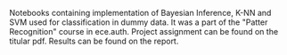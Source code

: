 Notebooks containing implementation of Bayesian Inference, K-NN and SVM used for classification in dummy data. 
It was a part of the "Patter Recognition" course in ece.auth. 
Project assignment can be found on the titular pdf. 
Results can be found on the report.
